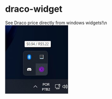 # draco-widget
See Draco price directly from windows widgets!\n
![alt text](https://github.com/GabrielVitorGL/draco-widget/blob/main/demophoto.jpg)
